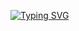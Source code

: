 <a href="https://git.io/typing-svg"><img src="https://readme-typing-svg.herokuapp.com?font=Fira+Code&pause=1000&color=18C400&width=435&lines=TikTak;C%2B%2B+developer" alt="Typing SVG" /></a>
